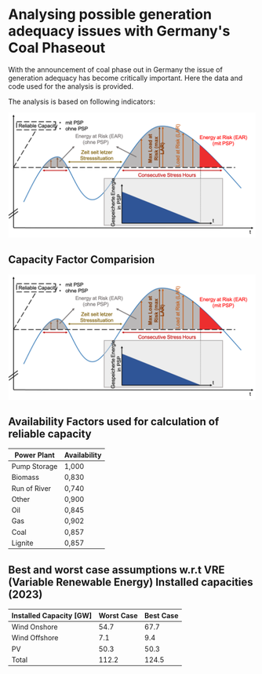 # Analysing possible generation adequacy issues with Germany's Coal Phaseout

With the announcement of coal phase out in Germany the issue of generation adequacy has become critically important. Here the data and code used for the analysis is provided.

The analysis is based on following indicators: 

![Indicators](https://github.com/samarthiith/DE_CoalPhaseOut/blob/master/indicators.png)

## Capacity Factor Comparision

![VRE Capacity Factors](https://github.com/samarthiith/DE_CoalPhaseOut/blob/master/indicators.png)

## Availability Factors used for calculation of reliable capacity


| Power Plant | Availability|
| -- | -- |
| Pump Storage | 1,000|
| Biomass	|0,830|
| Run of River|	0,740|
| Other	|0,900|
| Oil|	0,845|
| Gas	|0,902|
| Coal|	0,857|
| Lignite|	0,857|


## Best and worst case assumptions w.r.t VRE (Variable Renewable Energy) Installed capacities (2023)

|Installed Capacity [GW]| Worst Case | Best Case|
|---|---|---|
|Wind Onshore|54.7|67.7|
|Wind Offshore|7.1|9.4|
|PV|50.3|50.3|
|Total|112.2|124.5|
